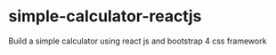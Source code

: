 # simple-calculator-reactjs
Build a simple calculator using react js and bootstrap 4 css framework

